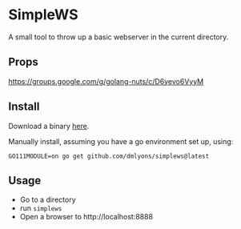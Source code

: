 # SimpleWS
A small tool to throw up a basic webserver in the current directory.

## Props
https://groups.google.com/g/golang-nuts/c/D6yevo6VyyM

## Install
Download a binary [here](/releases/latest).

Manually install, assuming you have a go environment set up, using:

`GO111MODULE=on go get github.com/dmlyons/simplews@latest`

## Usage
* Go to a directory
* run `simplews`
* Open a browser to http://localhost:8888
